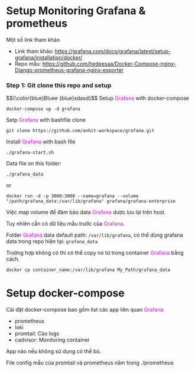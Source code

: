 # Setup Monitoring Grafana & prometheus

Một số link tham khảo
- Link tham khảo: https://grafana.com/docs/grafana/latest/setup-grafana/installation/docker/
- Repo mẫu: https://github.com/hedeesaa/Docker-Compose-nginx-Django-prometheus-grafana-nginx-exporter 
### <span style="color:#00bf3a"></span> Step 1:</span> Git clone this repo and setup 
$${\color{blue}Bluee \{blue}sdasd}$$
Setup <font style="color:#eb09ff">Grafana</font> with docker-compose
```
docker-compose up -d grafana
```

Setp <span style="color:#eb09ff">Grafana</span> with bashfile
clone
```
git clone https://github.com/anhit-workspace/grafana.git
```

Install <span style="color:#eb09ff">Grafana</span> with bash file
```
./grafana-start.sh
```
Data file on this folder:
```
./grafana_data
```
or
```
docker run -d -p 3000:3000 --name=grafana --volume "/path/grafana_data:/var/lib/grafana" grafana/grafana-enterprise
```
Việc map volume để đảm bảo data <span style="color:#eb09ff">Grafana</span> dược lưu lại trên host.

Tuy nhiên cần có dữ liệu mẫu trước của <span style="color:#eb09ff">Grafana</span>.

Folder <span style="color:#eb09ff">Grafana</span> data default path: `/var/lib/grafana`, có thể dùng grafana data trong repo hiện tại: `grafana_data`

Trường hợp không có thì có thể copy nó từ trong container <span style="color:#eb09ff">Grafana</span> bằng cách.
```
docker cp container_name:/var/lib/grafana My_Path/grafana_data
```

# Setup docker-compose
Cài đặt docker-compose bao gồm list các app liên quan <span style="color:#eb09ff">Grafana</span>

- prometheus
- loki
- promtail: Cào logs
- cadvisor: Monitoring container

App nào nếu không sử dụng có thể bỏ.

File config mẫu của promtail và prometheus nằm trong ./prometheus
